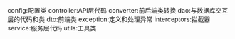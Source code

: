 config:配置类
controller:API层代码
converter:前后端类转换
dao:与数据库交互层的代码和类
dto:前端类
exception:定义和处理异常
interceptors:拦截器
service:服务层代码
utils:工具类